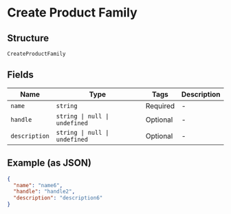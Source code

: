 
# Create Product Family

## Structure

`CreateProductFamily`

## Fields

| Name | Type | Tags | Description |
|  --- | --- | --- | --- |
| `name` | `string` | Required | - |
| `handle` | `string \| null \| undefined` | Optional | - |
| `description` | `string \| null \| undefined` | Optional | - |

## Example (as JSON)

```json
{
  "name": "name6",
  "handle": "handle2",
  "description": "description6"
}
```

